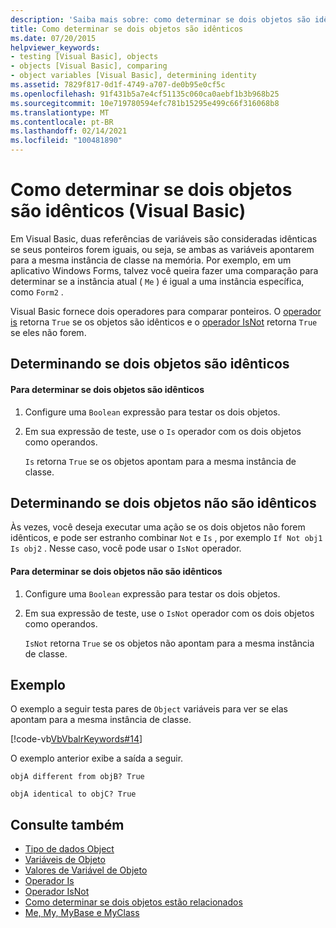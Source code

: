 ```yaml
---
description: 'Saiba mais sobre: como determinar se dois objetos são idênticos (Visual Basic)'
title: Como determinar se dois objetos são idênticos
ms.date: 07/20/2015
helpviewer_keywords:
- testing [Visual Basic], objects
- objects [Visual Basic], comparing
- object variables [Visual Basic], determining identity
ms.assetid: 7829f817-0d1f-4749-a707-de0b95e0cf5c
ms.openlocfilehash: 91f431b5a7e4cf51135c060ca0aebf1b3b968b25
ms.sourcegitcommit: 10e719780594efc781b15295e499c66f316068b8
ms.translationtype: MT
ms.contentlocale: pt-BR
ms.lasthandoff: 02/14/2021
ms.locfileid: "100481890"
---
```

# <a name="how-to-determine-whether-two-objects-are-identical-visual-basic"></a>Como determinar se dois objetos são idênticos (Visual Basic)

Em Visual Basic, duas referências de variáveis são consideradas idênticas se seus ponteiros forem iguais, ou seja, se ambas as variáveis apontarem para a mesma instância de classe na memória. Por exemplo, em um aplicativo Windows Forms, talvez você queira fazer uma comparação para determinar se a instância atual ( `Me` ) é igual a uma instância específica, como `Form2` .  
  
 Visual Basic fornece dois operadores para comparar ponteiros. O [operador is](../../../language-reference/operators/is-operator.md) retorna `True` se os objetos são idênticos e o [operador IsNot](../../../language-reference/operators/isnot-operator.md) retorna `True` se eles não forem.  
  
## <a name="determining-if-two-objects-are-identical"></a>Determinando se dois objetos são idênticos  
  
#### <a name="to-determine-if-two-objects-are-identical"></a>Para determinar se dois objetos são idênticos  
  
1. Configure uma `Boolean` expressão para testar os dois objetos.  
  
2. Em sua expressão de teste, use o `Is` operador com os dois objetos como operandos.  
  
     `Is` retorna `True` se os objetos apontam para a mesma instância de classe.  
  
## <a name="determining-if-two-objects-are-not-identical"></a>Determinando se dois objetos não são idênticos  

 Às vezes, você deseja executar uma ação se os dois objetos não forem idênticos, e pode ser estranho combinar `Not` e `Is` , por exemplo `If Not obj1 Is obj2` . Nesse caso, você pode usar o `IsNot` operador.  
  
#### <a name="to-determine-if-two-objects-are-not-identical"></a>Para determinar se dois objetos não são idênticos  
  
1. Configure uma `Boolean` expressão para testar os dois objetos.  
  
2. Em sua expressão de teste, use o `IsNot` operador com os dois objetos como operandos.  
  
     `IsNot` retorna `True` se os objetos não apontam para a mesma instância de classe.  
  
## <a name="example"></a>Exemplo  

 O exemplo a seguir testa pares de `Object` variáveis para ver se elas apontam para a mesma instância de classe.  
  
 [!code-vb[VbVbalrKeywords#14](~/samples/snippets/visualbasic/VS_Snippets_VBCSharp/VbVbalrKeywords/VB/class7.vb#14)]  
  
 O exemplo anterior exibe a saída a seguir.  
  
 `objA different from objB? True`  
  
 `objA identical to objC? True`  
  
## <a name="see-also"></a>Consulte também

- [Tipo de dados Object](../../../language-reference/data-types/object-data-type.md)
- [Variáveis de Objeto](object-variables.md)
- [Valores de Variável de Objeto](object-variable-values.md)
- [Operador Is](../../../language-reference/operators/is-operator.md)
- [Operador IsNot](../../../language-reference/operators/isnot-operator.md)
- [Como determinar se dois objetos estão relacionados](how-to-determine-whether-two-objects-are-related.md)
- [Me, My, MyBase e MyClass](../../program-structure/me-my-mybase-and-myclass.md)

